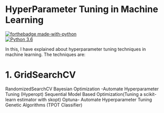 # HyperParameter Tuning in Machine Learning

[![forthebadge made-with-python](http://ForTheBadge.com/images/badges/made-with-python.svg)](https://www.python.org/)                 
[![Python 3.6](https://img.shields.io/badge/python-3.6-blue.svg)](https://www.python.org/downloads/release/python-360/) 

In this, I have explained about hyperparameter tuning techniques in machine learning. The techniques are:

# 1. GridSearchCV
RandomizedSearchCV
Bayesian Optimization -Automate Hyperparameter Tuning (Hyperopt)
Sequential Model Based Optimization(Tuning a scikit-learn estimator with skopt)
Optuna- Automate Hyperparameter Tuning
Genetic Algorithms (TPOT Classifier)
